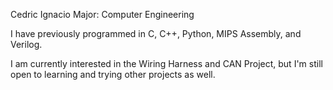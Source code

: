 Cedric Ignacio
Major: Computer Engineering 

I have previously programmed in C, C++, Python, MIPS Assembly, and Verilog.

I am currently interested in the Wiring Harness and CAN Project, but I'm still open to learning and trying other projects as well.  